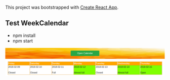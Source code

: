 This project was bootstrapped with [Create React App](https://github.com/facebookincubator/create-react-app).

## Test WeekCalendar

- npm install
- npm start

![alt text](https://raw.githubusercontent.com/kirill-kuparev/calendar-test-purejs/master/public/img/previewPure.png)